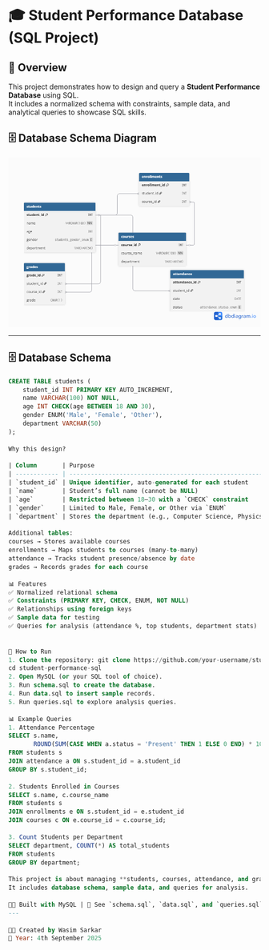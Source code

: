 # 🎓 Student Performance Database (SQL Project)

## 📌 Overview
This project demonstrates how to design and query a **Student Performance Database** using SQL.  
It includes a normalized schema with constraints, sample data, and analytical queries to showcase SQL skills.  

## 🗄 Database Schema Diagram
![ER Diagram](https://github.com/sarkarwasim1991/student-performance/blob/7a8e2521c0072fd847c54b102c19a44b6017e30b/Schema%20Diagram.png)

---

## 🗄 Database Schema

```sql
CREATE TABLE students (
    student_id INT PRIMARY KEY AUTO_INCREMENT,
    name VARCHAR(100) NOT NULL,
    age INT CHECK(age BETWEEN 18 AND 30),
    gender ENUM('Male', 'Female', 'Other'),
    department VARCHAR(50)
);

Why this design?

| Column       | Purpose                                                 |
| ------------ | ------------------------------------------------------- |
| `student_id` | Unique identifier, auto-generated for each student      |
| `name`       | Student’s full name (cannot be NULL)                    |
| `age`        | Restricted between 18–30 with a `CHECK` constraint      |
| `gender`     | Limited to Male, Female, or Other via `ENUM`            |
| `department` | Stores the department (e.g., Computer Science, Physics) |

Additional tables:
courses → Stores available courses
enrollments → Maps students to courses (many-to-many)
attendance → Tracks student presence/absence by date
grades → Records grades for each course

📊 Features
✅ Normalized relational schema
✅ Constraints (PRIMARY KEY, CHECK, ENUM, NOT NULL)
✅ Relationships using foreign keys
✅ Sample data for testing
✅ Queries for analysis (attendance %, top students, department stats)


🚀 How to Run
1. Clone the repository: git clone https://github.com/your-username/student-performance-sql.git
cd student-performance-sql
2. Open MySQL (or your SQL tool of choice).
3. Run schema.sql to create the database.
4. Run data.sql to insert sample records.
5. Run queries.sql to explore analysis queries.

📊 Example Queries
1. Attendance Percentage
SELECT s.name,
       ROUND(SUM(CASE WHEN a.status = 'Present' THEN 1 ELSE 0 END) * 100.0 / COUNT(*), 2) AS attendance_percentage
FROM students s
JOIN attendance a ON s.student_id = a.student_id
GROUP BY s.student_id;

2. Students Enrolled in Courses
SELECT s.name, c.course_name
FROM students s
JOIN enrollments e ON s.student_id = e.student_id
JOIN courses c ON e.course_id = c.course_id;

3. Count Students per Department
SELECT department, COUNT(*) AS total_students
FROM students
GROUP BY department;

This project is about managing **students, courses, attendance, and grades** using SQL.  
It includes database schema, sample data, and queries for analysis.  

👨‍💻 Built with MySQL | 📂 See `schema.sql`, `data.sql`, and `queries.sql` for details.
---

👨‍💻 Created by Wasim Sarkar
📅 Year: 4th September 2025
